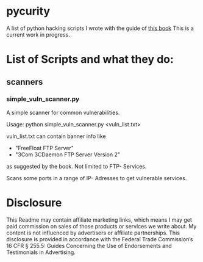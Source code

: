 # pycurity
A list of python hacking scripts I wrote with the guide of [this book](http://amzn.to/2iaG8t6)
This is a current work in progress.

# List of Scripts and what they do:
## scanners
### simple\_vuln_scanner.py
A simple scanner for common vulnerabilities.

Usage: python simple\_vuln_scanner.py <vuln_list.txt>

vuln_list.txt can contain banner info like
- "FreeFloat FTP Server"
- "3Com 3CDaemon FTP Server Version 2"

as suggested by the book. Not limited to FTP- Services.

Scans some ports in a range of IP- Adresses to get vulnerable services.


# Disclosure
This Readme may contain affiliate marketing links, which means I may get paid commission on sales of those products or services we write about. My content is not influenced by advertisers or affiliate partnerships. This disclosure is provided in accordance with the Federal Trade Commission’s 16 CFR § 255.5: Guides Concerning the Use of Endorsements and Testimonials in Advertising.
